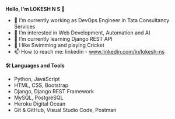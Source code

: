 **Hello, I'm LOKESH N S  👋**

- 💼 I’m currently working as DevOps Engineer in Tata Consultancy Services
- 👀 I’m interested in Web Development, Automation and AI
- 🌱 I’m currently learning Django REST API 
- 🚀 I like Swimming and playing Cricket
- 📫 How to reach me: linkedin - www.linkedin.com/in/lokesh-ns

**🛠  Languages and Tools**

- Python, JavaScript
- HTML, CSS, Bootstrap
- Django, Django REST Framework
- MySQL, PostgreSQL
- Heroku Digital Ocean
- Git & GitHub, Visual Studio Code, Postman
